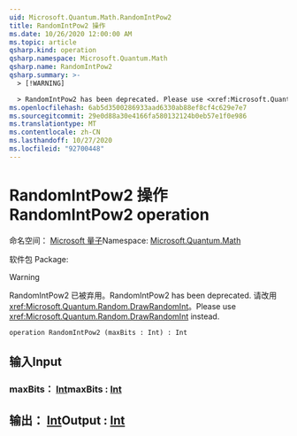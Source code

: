 ```yaml
---
uid: Microsoft.Quantum.Math.RandomIntPow2
title: RandomIntPow2 操作
ms.date: 10/26/2020 12:00:00 AM
ms.topic: article
qsharp.kind: operation
qsharp.namespace: Microsoft.Quantum.Math
qsharp.name: RandomIntPow2
qsharp.summary: >-
  > [!WARNING]

  > RandomIntPow2 has been deprecated. Please use <xref:Microsoft.Quantum.Random.DrawRandomInt> instead.
ms.openlocfilehash: 6ab5d3500286933aad6330ab88ef8cf4c629e7e7
ms.sourcegitcommit: 29e0d88a30e4166fa580132124b0eb57e1f0e986
ms.translationtype: MT
ms.contentlocale: zh-CN
ms.lasthandoff: 10/27/2020
ms.locfileid: "92700448"
---
```

# <a name="randomintpow2-operation"></a><span data-ttu-id="0f196-102">RandomIntPow2 操作</span><span class="sxs-lookup"><span data-stu-id="0f196-102">RandomIntPow2 operation</span></span>

<span data-ttu-id="0f196-103">命名空间： [Microsoft 量子](xref:Microsoft.Quantum.Math)</span><span class="sxs-lookup"><span data-stu-id="0f196-103">Namespace: [Microsoft.Quantum.Math](xref:Microsoft.Quantum.Math)</span></span>

<span data-ttu-id="0f196-104">软件包 [](https://nuget.org/packages/)</span><span class="sxs-lookup"><span data-stu-id="0f196-104">Package: [](https://nuget.org/packages/)</span></span>


> [!WARNING]
> <span data-ttu-id="0f196-105">RandomIntPow2 已被弃用。</span><span class="sxs-lookup"><span data-stu-id="0f196-105">RandomIntPow2 has been deprecated.</span></span> <span data-ttu-id="0f196-106">请改用 <xref:Microsoft.Quantum.Random.DrawRandomInt>。</span><span class="sxs-lookup"><span data-stu-id="0f196-106">Please use <xref:Microsoft.Quantum.Random.DrawRandomInt> instead.</span></span>



```qsharp
operation RandomIntPow2 (maxBits : Int) : Int
```


## <a name="input"></a><span data-ttu-id="0f196-107">输入</span><span class="sxs-lookup"><span data-stu-id="0f196-107">Input</span></span>

### <a name="maxbits--int"></a><span data-ttu-id="0f196-108">maxBits： [Int](xref:microsoft.quantum.lang-ref.int)</span><span class="sxs-lookup"><span data-stu-id="0f196-108">maxBits : [Int](xref:microsoft.quantum.lang-ref.int)</span></span>





## <a name="output--int"></a><span data-ttu-id="0f196-109">输出： [Int](xref:microsoft.quantum.lang-ref.int)</span><span class="sxs-lookup"><span data-stu-id="0f196-109">Output : [Int](xref:microsoft.quantum.lang-ref.int)</span></span>

